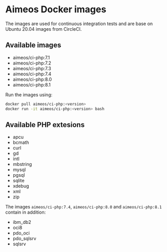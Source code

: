 # Aimeos Docker images

The images are used for continuous integration tests and are base on Ubuntu 20.04 images from CircleCI.

## Available images

* aimeos/ci-php:7.1
* aimeos/ci-php:7.2
* aimeos/ci-php:7.3
* aimeos/ci-php:7.4
* aimeos/ci-php:8.0
* aimeos/ci-php:8.1

Run the images using:

```bash
docker pull aimeos/ci-php:<version>
docker run -it aimeos/ci-php:<version> bash
```

## Available PHP extesions

* apcu
* bcmath
* curl
* gd
* intl
* mbstring
* mysql
* pgsql
* sqlite
* xdebug
* xml
* zip

The images `aimeos/ci-php:7.4`, `aimeos/ci-php:8.0` and `aimeos/ci-php:8.1` contain in addition:

* ibm_db2
* oci8
* pdo_oci
* pdo_sqlsrv
* sqlsrv
